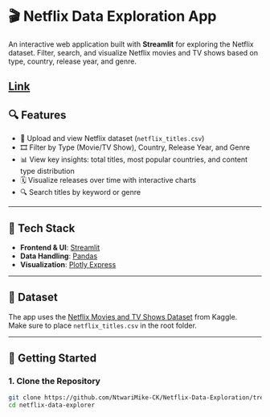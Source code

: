 # 🎬 Netflix Data Exploration App

An interactive web application built with **Streamlit** for exploring the Netflix dataset. Filter, search, and visualize Netflix movies and TV shows based on type, country, release year, and genre.

[Link](https://netflix-data-exploration.streamlit.app/)
---

## 🔍 Features

- 📂 Upload and view Netflix dataset (`netflix_titles.csv`)
- 🎞 Filter by Type (Movie/TV Show), Country, Release Year, and Genre
- 📊 View key insights: total titles, most popular countries, and content type distribution
- 🗓 Visualize releases over time with interactive charts
- 🔍 Search titles by keyword or genre

---

## 🧰 Tech Stack

- **Frontend & UI**: [Streamlit](https://streamlit.io/)
- **Data Handling**: [Pandas](https://pandas.pydata.org/)
- **Visualization**: [Plotly Express](https://plotly.com/python/plotly-express/)

---

## 📁 Dataset

The app uses the [Netflix Movies and TV Shows Dataset](https://www.kaggle.com/datasets/shivamb/netflix-shows) from Kaggle.  
Make sure to place `netflix_titles.csv` in the root folder.

---

## 🚀 Getting Started

### 1. Clone the Repository

```bash
git clone https://github.com/NtwariMike-CK/Netflix-Data-Exploration/tree/main/app
cd netflix-data-explorer
